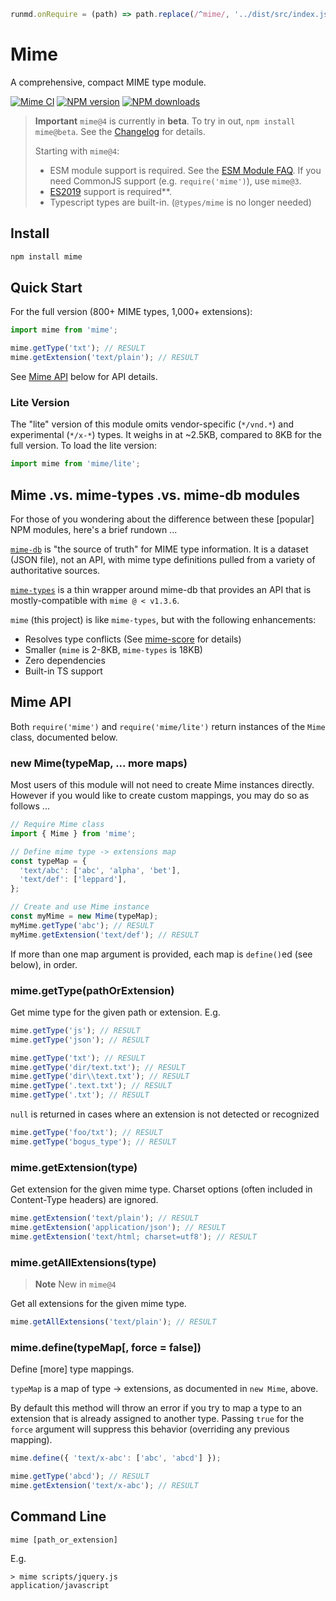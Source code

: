 ```javascript --hide
runmd.onRequire = (path) => path.replace(/^mime/, '../dist/src/index.js');
```

# Mime

A comprehensive, compact MIME type module.

[![Mime CI](https://github.com/broofa/mime/actions/workflows/ci.yml/badge.svg?branch=main)](https://github.com/broofa/mime/actions/workflows/ci.yml?query=branch%3Amain)
[![NPM version](https://img.shields.io/npm/v/mime)](https://www.npmjs.com/package/mime)
[![NPM downloads](https://img.shields.io/npm/dm/mime)](https://www.npmjs.com/package/mime)

> **Important**
> `mime@4` is currently in **beta**. To try in out, `npm install mime@beta`.  See the [Changelog](https://github.com/broofa/mime/blob/main/CHANGELOG.md) for details.
>
> Starting with `mime@4`:
> * ESM module support is required.  See the [ESM Module FAQ](https://gist.github.com/sindresorhus/a39789f98801d908bbc7ff3ecc99d99c).  If you need CommonJS support (e.g. `require('mime')`), use `mime@3`.
> * [ES2019](https://caniuse.com/?search=es2020) support is required**.
> * Typescript types are built-in.  (`@types/mime` is no longer needed)

## Install

```bash
npm install mime
```

## Quick Start

For the full version (800+ MIME types, 1,000+ extensions):

```javascript --run default
import mime from 'mime';

mime.getType('txt'); // RESULT
mime.getExtension('text/plain'); // RESULT
```

See [Mime API](#mime-api) below for API details.

### Lite Version

The "lite" version of this module omits vendor-specific (`*/vnd.*`) and
experimental (`*/x-*`) types. It weighs in at ~2.5KB, compared to 8KB for the
full version. To load the lite version:

```javascript
import mime from 'mime/lite';
```

## Mime .vs. mime-types .vs. mime-db modules

For those of you wondering about the difference between these [popular] NPM modules,
here's a brief rundown ...

[`mime-db`](https://github.com/jshttp/mime-db) is "the source of
truth" for MIME type information. It is a dataset (JSON file), not an API, with mime type definitions pulled from a variety of authoritative sources.

[`mime-types`](https://github.com/jshttp/mime-types) is a thin
wrapper around mime-db that provides an API that is mostly-compatible with `mime @ < v1.3.6`.

`mime` (this project) is like `mime-types`, but with the following enhancements:

- Resolves type conflicts (See [mime-score](https://github.com/broofa/mime-score) for details)
- Smaller (`mime` is 2-8KB, `mime-types` is 18KB)
- Zero dependencies
- Built-in TS support

## Mime API

Both `require('mime')` and `require('mime/lite')` return instances of the `Mime` class, documented below.

### new Mime(typeMap, ... more maps)

Most users of this module will not need to create Mime instances directly.
However if you would like to create custom mappings, you may do so as follows
...

```javascript --run default
// Require Mime class
import { Mime } from 'mime';

// Define mime type -> extensions map
const typeMap = {
  'text/abc': ['abc', 'alpha', 'bet'],
  'text/def': ['leppard'],
};

// Create and use Mime instance
const myMime = new Mime(typeMap);
myMime.getType('abc'); // RESULT
myMime.getExtension('text/def'); // RESULT
```

If more than one map argument is provided, each map is `define()`ed (see below), in order.

### mime.getType(pathOrExtension)

Get mime type for the given path or extension. E.g.

```javascript --run default
mime.getType('js'); // RESULT
mime.getType('json'); // RESULT

mime.getType('txt'); // RESULT
mime.getType('dir/text.txt'); // RESULT
mime.getType('dir\\text.txt'); // RESULT
mime.getType('.text.txt'); // RESULT
mime.getType('.txt'); // RESULT
```

`null` is returned in cases where an extension is not detected or recognized

```javascript --run default
mime.getType('foo/txt'); // RESULT
mime.getType('bogus_type'); // RESULT
```

### mime.getExtension(type)

Get extension for the given mime type. Charset options (often included in
Content-Type headers) are ignored.

```javascript --run default
mime.getExtension('text/plain'); // RESULT
mime.getExtension('application/json'); // RESULT
mime.getExtension('text/html; charset=utf8'); // RESULT
```

### mime.getAllExtensions(type)

> **Note**
> New in `mime@4`

Get all extensions for the given mime type.

```javascript --run default
mime.getAllExtensions('text/plain'); // RESULT
```

### mime.define(typeMap[, force = false])

Define [more] type mappings.

`typeMap` is a map of type -> extensions, as documented in `new Mime`, above.

By default this method will throw an error if you try to map a type to an
extension that is already assigned to another type. Passing `true` for the
`force` argument will suppress this behavior (overriding any previous mapping).

```javascript --run default
mime.define({ 'text/x-abc': ['abc', 'abcd'] });

mime.getType('abcd'); // RESULT
mime.getExtension('text/x-abc'); // RESULT
```

## Command Line

    mime [path_or_extension]

E.g.

    > mime scripts/jquery.js
    application/javascript
